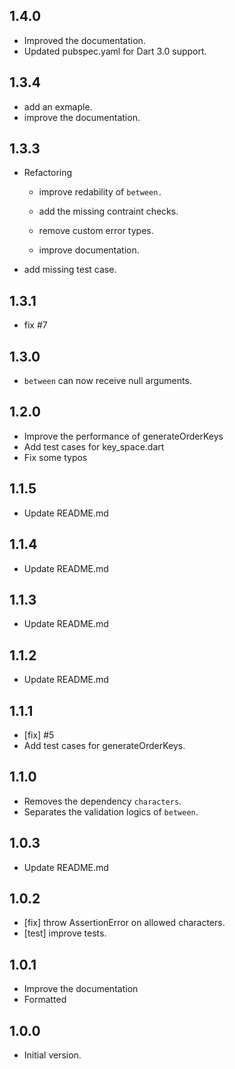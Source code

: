 ## 1.4.0
- Improved the documentation.
- Updated pubspec.yaml for Dart 3.0 support.

## 1.3.4
- add an exmaple.
- improve the documentation.

## 1.3.3
- Refactoring
  - improve redability of `between.`

  - add the missing contraint checks.

  - remove custom error types.

  - improve documentation.

- 
  add missing test case. 


## 1.3.1
- fix #7

## 1.3.0
- `between` can now receive null arguments.

## 1.2.0
- Improve the performance of generateOrderKeys
- Add test cases for key_space.dart
- Fix some typos

## 1.1.5
- Update README.md

## 1.1.4
- Update README.md

## 1.1.3
- Update README.md

## 1.1.2
- Update README.md

## 1.1.1
- [fix] #5
- Add test cases for generateOrderKeys.

## 1.1.0
- Removes the dependency `characters`.
- Separates the validation logics of `between`.

## 1.0.3
- Update README.md

## 1.0.2
- [fix] throw AssertionError on allowed characters.
- [test] improve tests.

## 1.0.1
- Improve the documentation
- Formatted

## 1.0.0

- Initial version.
